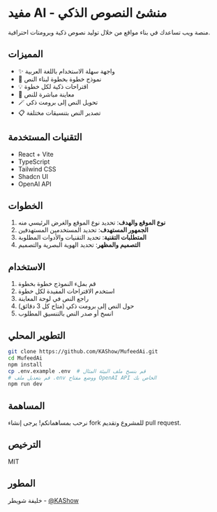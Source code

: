 # مفيد AI - منشئ النصوص الذكي

منصة ويب تساعدك في بناء مواقع من خلال توليد نصوص ذكية وبرومتات احترافية.

## المميزات

- ✨ واجهة سهلة الاستخدام باللغة العربية
- 📝 نموذج خطوة بخطوة لبناء النص
- 💡 اقتراحات ذكية لكل خطوة
- 🔄 معاينة مباشرة للنص
- 🪄 تحويل النص إلى برومت ذكي
- 📋 تصدير النص بتنسيقات مختلفة

## التقنيات المستخدمة

- React + Vite
- TypeScript
- Tailwind CSS
- Shadcn UI
- OpenAI API

## الخطوات

1. **نوع الموقع والهدف**: تحديد نوع الموقع والغرض الرئيسي منه
2. **الجمهور المستهدف**: تحديد المستخدمين المستهدفين
3. **المتطلبات التقنية**: تحديد التقنيات والأدوات المطلوبة
4. **التصميم والمظهر**: تحديد الهوية البصرية والتصميم

## الاستخدام

1. قم بملء النموذج خطوة بخطوة
2. استخدم الاقتراحات المفيدة لكل خطوة
3. راجع النص في لوحة المعاينة
4. حول النص إلى برومت ذكي (متاح كل 3 دقائق)
5. انسخ أو صدر النص بالتنسيق المطلوب

## التطوير المحلي

```bash
git clone https://github.com/KAShow/MufeedAi.git
cd MufeedAi
npm install
cp .env.example .env  # قم بنسخ ملف البيئة المثال
# قم بتعديل ملف .env ووضع مفتاح OpenAI API الخاص بك
npm run dev
```

## المساهمة

نرحب بمساهماتكم! يرجى إنشاء fork للمشروع وتقديم pull request.

## الترخيص

MIT

## المطور

خليفة شويطر - [@KAShow](https://github.com/KAShow)
